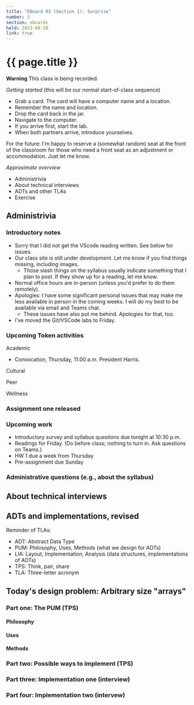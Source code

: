 ```yaml
---
title: "EBoard 03 (Section 1): Surprise"
number: 3
section: eboards
held: 2023-08-30
link: true
---
```

# {{ page.title }}

**Warning** This class is being recorded.

_Getting started_ (this will be our normal start-of-class sequence)

* Grab a card.  The card will have a computer name and a location.
* Remember the name and location.
* Drop the card back in the jar.
* Navigate to the computer.
* If you arrive first, start the lab.
* When both partners arrive, introduce yourselves.

For the future: I'm happy to reserve a (somewhat random) seat at
the front of the classroom for those who need a front seat as an
adjustment or accommodation.  Just let me know.

_Approximate overview_

* Administrivia
* About technical interviews
* ADTs and other TLAs
* Exercise

Administrivia
-------------

### Introductory notes

* Sorry that I did not get the VScode reading written.  See below for issues.
* Our class site is still under development.  Let me know if you find
  things missing, including images.
    * Those slash things on the syllabus usually indicate something
      that I plan to post.  If they show up for a reading, let me know.
* Normal office hours are in-person (unless you'd prefer to do them
  remotely).
* Apologies: I have some significant personal issues that may make me less
  available in person in the coming weeks.  I will do my best to be available 
  via email and Teams chat.
    * These issues have also put me behind.  Apologies for that, too.
* I've moved the Git/VSCode labs to Friday.

### Upcoming Token activities

Academic

* Convocation, Thursday, 11:00 a.m.  President Harris.

Cultural

Peer

Wellness

### Assignment one released

### Upcoming work

* Introductory survey and syllabus questions due tonight at 10:30 p.m.
* Readings for Friday.  (Do before class; nothing to turn in.  Ask
  questions on Teams.)
* HW 1 due a week from Thursday
* Pre-assignment due Sunday

### Administrative questions (e.g., about the syllabus)

About technical interviews
--------------------------

ADTs and implementations, revised
---------------------------------

Reminder of TLAs:

* ADT: Abstract Data Type
* PUM: Philosophy, Uses, Methods (what we design for ADTs)
* LIA: Layout, Implementation, Analysis (data structures, implementations of ADTs)
* TPS: Think, pair, share
* TLA: Three-letter acronym

Today's design problem: Arbitrary size "arrays"
-----------------------------------------------

### Part one: The PUM (TPS)

#### Philosophy

#### Uses

#### Methods

### Part two: Possible ways to implement (TPS)

### Part three: Implementation one (interview)

### Part four: Implementation two (intervew)
